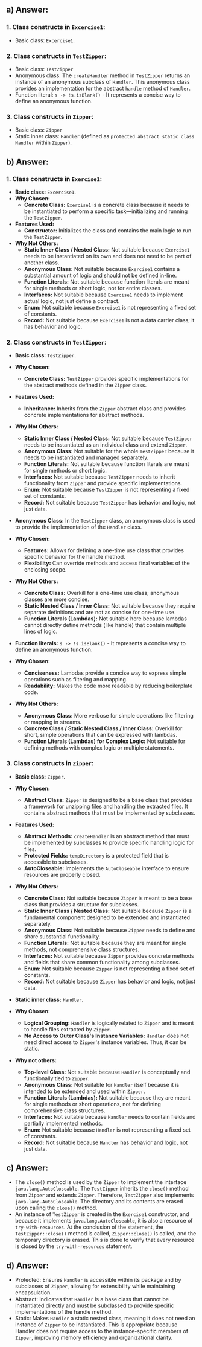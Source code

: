 ## a) Answer:

### 1. Class constructs in `Excercise1`:
   * Basic class: `Excercise1`.

### 2. Class constructs in `TestZipper`:
   * Basic class: `TestZipper`
   * Anonymous class: The `createHandler` method in `TestZipper` returns an instance of an anonymous subclass of `Handler`. This anonymous class provides an implementation for the abstract `handle` method of `Handler`.
   * Function literal: `s -> !s.isBlank()` - It represents a concise way to define an anonymous function.

### 3. Class constructs in `Zipper`:
   * Basic class: `Zipper`
   * Static inner class: `Handler` (defined as `protected abstract static class Handler` within `Zipper`).

## b) Answer:

### 1. Class constructs in `Exercise1`:
   * **Basic class:** `Excercise1`.
   * **Why Chosen:**
      + **Concrete Class:** `Exercise1` is a concrete class because it needs to be instantiated to perform a specific task—initializing and running the `TestZipper`.
   * **Features Used:**
      + **Constructor:** Initializes the class and contains the main logic to run the `TestZipper`.
   * **Why Not Others:**
      + **Static Inner Class / Nested Class:** Not suitable because `Exercise1` needs to be instantiated on its own and does not need to be part of another class.
      + **Anonymous Class:** Not suitable because `Exercise1` contains a substantial amount of logic and should not be defined in-line.
      + **Function Literals:** Not suitable because function literals are meant for single methods or short logic, not for entire classes.
      + **Interfaces:** Not suitable because `Exercise1` needs to implement actual logic, not just define a contract.
      + **Enum:** Not suitable because `Exercise1` is not representing a fixed set of constants.
      + **Record:** Not suitable because `Exercise1` is not a data carrier class; it has behavior and logic.

### 2. Class constructs in `TestZipper`:
   * **Basic class:** `TestZipper`.
   * **Why Chosen:**
      + **Concrete Class:** `TestZipper` provides specific implementations for the abstract methods defined in the `Zipper` class.
   * **Features Used:**
      + **Inheritance:** Inherits from the `Zipper` abstract class and provides concrete implementations for abstract methods.
   * **Why Not Others:**
      + **Static Inner Class / Nested Class:** Not suitable because `TestZipper` needs to be instantiated as an individual class and extend `Zipper`.
      + **Anonymous Class:** Not suitable for the whole `TestZipper` because it needs to be instantiated and managed separately.
      + **Function Literals:** Not suitable because function literals are meant for single methods or short logic.
      + **Interfaces:** Not suitable because `TestZipper` needs to inherit functionality from `Zipper` and provide specific implementations.
      + **Enum:** Not suitable because `TestZipper` is not representing a fixed set of constants.
      + **Record:** Not suitable because `TestZipper` has behavior and logic, not just data.

   * **Anonymous Class:** In the `TestZipper` class, an anonymous class is used to provide the implementation of the `Handler` class.
   * **Why Chosen:**
      + **Features:** Allows for defining a one-time use class that provides specific behavior for the handle method.
      + **Flexibility:** Can override methods and access final variables of the enclosing scope.
   * **Why Not Others:**
      + **Concrete Class:** Overkill for a one-time use class; anonymous classes are more concise.
      + **Static Nested Class / Inner Class:** Not suitable because they require separate definitions and are not as concise for one-time use.
      + **Function Literals (Lambdas):** Not suitable here because lambdas cannot directly define methods (like handle) that contain multiple lines of logic.

   * **Function literals:** `s -> !s.isBlank()` - It represents a concise way to define an anonymous function.
   * **Why Chosen:**
      + **Conciseness:** Lambdas provide a concise way to express simple operations such as filtering and mapping.
      + **Readability:** Makes the code more readable by reducing boilerplate code.
   * **Why Not Others:**
      + **Anonymous Class:** More verbose for simple operations like filtering or mapping in streams.
      + **Concrete Class / Static Nested Class / Inner Class:** Overkill for short, simple operations that can be expressed with lambdas.
      + **Function Literals (Lambdas) for Complex Logic:** Not suitable for defining methods with complex logic or multiple statements.

### 3. Class constructs in `Zipper`:
   * **Basic class:** `Zipper`.
   * **Why Chosen:**
      + **Abstract Class:** `Zipper` is designed to be a base class that provides a framework for unzipping files and handling the extracted files. It contains abstract methods that must be implemented by subclasses.
   * **Features Used:**
      + **Abstract Methods:** `createHandler` is an abstract method that must be implemented by subclasses to provide specific handling logic for files.
      + **Protected Fields:** `tempDirectory` is a protected field that is accessible to subclasses.
      + **AutoCloseable:** Implements the `AutoCloseable` interface to ensure resources are properly closed.
   * **Why Not Others:**
      + **Concrete Class:** Not suitable because `Zipper` is meant to be a base class that provides a structure for subclasses.
      + **Static Inner Class / Nested Class:** Not suitable because `Zipper` is a fundamental component designed to be extended and instantiated separately.
      + **Anonymous Class:** Not suitable because `Zipper` needs to define and share substantial functionality.
      + **Function Literals:** Not suitable because they are meant for single methods, not comprehensive class structures.
      + **Interfaces:** Not suitable because `Zipper` provides concrete methods and fields that share common functionality among subclasses.
      + **Enum:** Not suitable because `Zipper` is not representing a fixed set of constants.
      + **Record:** Not suitable because `Zipper` has behavior and logic, not just data.

   * **Static inner class:** `Handler`.
   * **Why Chosen:**
      + **Logical Grouping:** `Handler` is logically related to `Zipper` and is meant to handle files extracted by `Zipper`.
      + **No Access to Outer Class's Instance Variables:** `Handler` does not need direct access to `Zipper`'s instance variables. Thus, it can be static.
   * **Why not others:**
      + **Top-level Class:** Not suitable because `Handler` is conceptually and functionally tied to `Zipper`.
      + **Anonymous Class:** Not suitable for `Handler` itself because it is intended to be extended and used within `Zipper`.
      + **Function Literals (Lambdas):** Not suitable because they are meant for single methods or short operations, not for defining comprehensive class structures.
      + **Interfaces:** Not suitable because `Handler` needs to contain fields and partially implemented methods.
      + **Enum:** Not suitable because `Handler` is not representing a fixed set of constants.
      + **Record:** Not suitable because `Handler` has behavior and logic, not just data.

## c) Answer:
- The `close()` method is used by the `Zipper` to implement the interface `java.lang.AutoCloseable`. The `TestZipper` inherits the `close()` method from `Zipper` and extends `Zipper`. Therefore, `TestZipper` also implements `java.lang.AutoCloseable`. The directory and its contents are erased upon calling the `close()` method.
- An instance of `TestZipper` is created in the `Exercise1` constructor, and because it implements `java.lang.AutoCloseable`, it is also a resource of `try-with-resources`. At the conclusion of the statement, the `TestZipper::close()` method is called, `Zipper::close()` is called, and the temporary directory is erased. This is done to verify that every resource is closed by the `try-with-resources` statement.


## d) Answer:
- Protected: Ensures `Handler` is accessible within its package and by subclasses of `Zipper`, allowing for extensibility while maintaining encapsulation.
- Abstract: Indicates that `Handler` is a base class that cannot be instantiated directly and must be subclassed to provide specific implementations of the handle method.
- Static: Makes `Handler` a static nested class, meaning it does not need an instance of `Zipper` to be instantiated. This is appropriate because Handler does not require access to the instance-specific members of `Zipper`, improving memory efficiency and organizational clarity.
